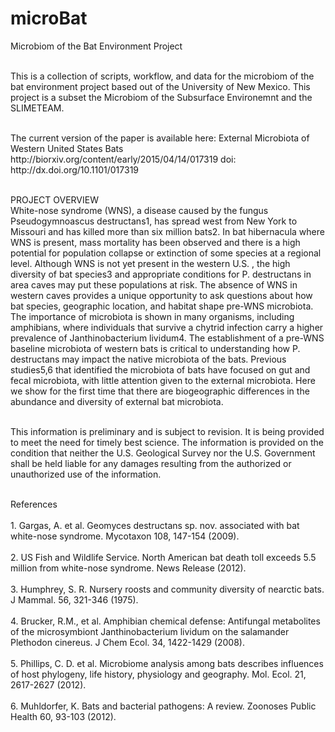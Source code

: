 # microBat
Microbiom of the Bat Environment Project

<br>This is a collection of scripts, workflow, and data for the microbiom of the bat environment project based out of the University of New Mexico. This project is a subset the Microbiom of the Subsurface Environemnt and the SLIMETEAM.
</br>

<br>
The current version of the paper is available here:
External Microbiota of Western United States Bats
http://biorxiv.org/content/early/2015/04/14/017319
doi: http://dx.doi.org/10.1101/017319
</br>

<br>PROJECT OVERVIEW</br>
White-nose syndrome (WNS), a disease caused by the fungus Pseudogymnoascus destructans1, has spread west from New York
to Missouri and has killed more than six million bats2. In bat hibernacula where WNS is present, mass mortality has 
been observed and there is a high potential for population collapse or extinction of some species at a regional level.
Although WNS is not yet present in the western U.S. , the high diversity of bat species3 and appropriate conditions
for P. destructans in area caves may put these populations at risk. The absence of WNS in western caves provides a 
unique opportunity to ask questions about how bat species, geographic location, and habitat shape pre-WNS microbiota.
The importance of microbiota is shown in many organisms, including amphibians, where individuals that survive a 
chytrid infection carry a higher prevalence of Janthinobacterium lividum4. The establishment of a pre-WNS baseline
microbiota of western bats is critical to understanding how P. destructans may impact the native microbiota of the 
bats. Previous studies5,6 that identified the microbiota of bats have focused on gut and fecal microbiota, with 
little attention given to the external microbiota. Here we show for the first time that there are biogeographic 
differences in the abundance and diversity of external bat microbiota.

<br>This information is preliminary and is subject to revision. It is being provided to meet the need for timely best science. The information is provided on the condition that neither the U.S. Geological Survey nor the U.S. Government shall be held liable for any damages resulting from the authorized or unauthorized use of the information.</br>

<br>References<br>
<br>1. Gargas, A. et al. Geomyces destructans sp. nov. associated with bat white-nose syndrome. Mycotaxon 108, 147-154 (2009).</br>
<br>2. US Fish and Wildlife Service. North American bat death toll exceeds 5.5 million from white-nose syndrome. News Release (2012).</br>
<br>3. Humphrey, S. R. Nursery roosts and community diversity of nearctic bats. J Mammal. 56, 321-346 (1975).</br> 
<br>4. Brucker, R.M., et al. Amphibian chemical defense: Antifungal metabolites of the microsymbiont Janthinobacterium lividum on the salamander Plethodon cinereus. J Chem Ecol. 34, 1422-1429 (2008).</br>
<br>5. Phillips, C. D. et al. Microbiome analysis among bats describes influences of host phylogeny, life history, physiology and geography. Mol. Ecol. 21, 2617-2627 (2012).</br>
<br>6. Muhldorfer, K. Bats and bacterial pathogens: A review. Zoonoses Public Health 60, 93-103 (2012).</br>	

